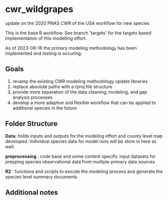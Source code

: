 # cwr_wildgrapes
update on the 2020 PNAS CWR of the USA workflow for new species

This is the base R workflow. See branch 'targets' for the targets based implementation of this modelling effort. 

As of 2023-08-16 the primary modeling methodology has been implemented and testing is occuring.  

## Goals 
1. revamp the existing CWR modeling methodology update libraries
2. replace absolute paths with a rproj file structure
3. provide more separation of the data cleaning, modeling, and gap analysis processes.
4. develop a more adaptive and flexible workflow that can be applied to additional species in the future

## Folder Structure

**Data**: holds inputs and outputs for the modeling effort and county level map developed. Individual species data for model runs will be store in here as well. 


**preprocessing** : code base and some content specific input datasets for prepping species observational data from multiple primary data sources

**R2** : functions and scripts to exicute the modeling process and generate the species level summary documents. 


## Additional notes 
